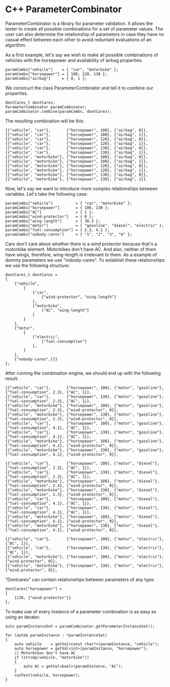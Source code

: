 # C++ ParameterCombinator

ParameterCombinator is a library for parameter validation. It allows the tester to create all possible combinations for a set of parameter values. The user can also determine the relationship of parameters in case they have no casual effect between each other to avoid reduntant evaluations of an algorithm.

As a first example, let's say we wish to make all possible combinations of vehicles with the horsepower and availability of airbag properties.

    paramCombs["vehicle"]    = { "car", "motorbike" };
	paramCombs["horsepower"] = { 100, 120, 130 };
	paramCombs["airbag"]     = { 0, 1 };

We construct the class ParameterCombinator and tell it to combine our properties.

	dontCares_t dontCares;
	ParameterCombinator paramCombinator;
	paramCombinator.combine(paramCombs, dontCares);
	
The resulting combination will be this:

	{{"vehicle", "car"},       {"horsepower", 100}, {"airbag", 0}},
	{{"vehicle", "car"},       {"horsepower", 100}, {"airbag", 1}},
	{{"vehicle", "car"},       {"horsepower", 120}, {"airbag", 0}},
	{{"vehicle", "car"},       {"horsepower", 120}, {"airbag", 1}},
	{{"vehicle", "car"},       {"horsepower", 130}, {"airbag", 0}},
	{{"vehicle", "car"},       {"horsepower", 130}, {"airbag", 1}},
	{{"vehicle", "motorbike"}, {"horsepower", 100}, {"airbag", 0}},
	{{"vehicle", "motorbike"}, {"horsepower", 100}, {"airbag", 1}},
	{{"vehicle", "motorbike"}, {"horsepower", 120}, {"airbag", 0}},
	{{"vehicle", "motorbike"}, {"horsepower", 120}, {"airbag", 1}},
	{{"vehicle", "motorbike"}, {"horsepower", 130}, {"airbag", 0}},
	{{"vehicle", "motorbike"}, {"horsepower", 130}, {"airbag", 1}}
		
Now, let's say we want to introduce more complex relationships between variables. Let's take the following case:

	paramCombs["vehicle"]          = { "car", "motorbike" };
	paramCombs["horsepower"]       = { 100, 130 };
	paramCombs["AC"]               = { 1 };
	paramCombs["wind-protector"]   = { 0 };
	paramCombs["wing-length"]      = { 30.3 };
	paramCombs["motor"]            = { "gasoline", "diesel", "electric" };
	paramCombs["fuel-consumption"] = { 2.3, 4.1 };
	paramCombs["nobody-cares"]     = { "1", "2", "3", "4" };
	
Cars don't care about whether there is a wind protector because that's a motorbike element. Motorbikes don't have AC. And also, neither of them have wings, therefore, wing-length is irrelevant to them. As a example of dummy parameters we use "nobody-cares". To establish these relationships we use the following structure:

	dontCares_t dontCares =
	{
		{"vehicle",
			{
				{"car",
					{"wind-protector", "wing-length"}
				},
				{"motorbike",
					{"AC", "wing-length"}
				}
			}
		},
		{"motor",
			{
				{"electric",
					{"fuel-consumption"}
				},
			}
		},
		{"nobody-cares",{}}
	};
	
After running the combination engine, we should end up with the following result:

	{{"vehicle", "car"},       {"horsepower", 100}, {"motor", "gasoline"}, {"fuel-consumption", 2.3}, {"AC", 1}},
	{{"vehicle", "car"},       {"horsepower", 130}, {"motor", "gasoline"}, {"fuel-consumption", 2.3}, {"AC", 1}},
	{{"vehicle", "motorbike"}, {"horsepower", 100}, {"motor", "gasoline"}, {"fuel-consumption", 2.3}, {"wind-protector", 0}},
	{{"vehicle", "motorbike"}, {"horsepower", 130}, {"motor", "gasoline"}, {"fuel-consumption", 2.3}, {"wind-protector", 0}},
	{{"vehicle", "car"},       {"horsepower", 100}, {"motor", "gasoline"}, {"fuel-consumption", 4.1}, {"AC", 1}},
	{{"vehicle", "car"},       {"horsepower", 130}, {"motor", "gasoline"}, {"fuel-consumption", 4.1}, {"AC", 1}},
	{{"vehicle", "motorbike"}, {"horsepower", 100}, {"motor", "gasoline"}, {"fuel-consumption", 4.1}, {"wind-protector", 0}},
	{{"vehicle", "motorbike"}, {"horsepower", 130}, {"motor", "gasoline"}, {"fuel-consumption", 4.1}, {"wind-protector", 0}},

	{{"vehicle", "car"},       {"horsepower", 100}, {"motor", "diesel"},   {"fuel-consumption", 2.3}, {"AC", 1}},
	{{"vehicle", "car"},       {"horsepower", 130}, {"motor", "diesel"},   {"fuel-consumption", 2.3}, {"AC", 1}},
	{{"vehicle", "motorbike"}, {"horsepower", 100}, {"motor", "diesel"},   {"fuel-consumption", 2.3}, {"wind-protector", 0}},
	{{"vehicle", "motorbike"}, {"horsepower", 130}, {"motor", "diesel"},   {"fuel-consumption", 2.3}, {"wind-protector", 0}},
	{{"vehicle", "car"},       {"horsepower", 100}, {"motor", "diesel"},   {"fuel-consumption", 4.1}, {"AC", 1}},
	{{"vehicle", "car"},       {"horsepower", 130}, {"motor", "diesel"},   {"fuel-consumption", 4.1}, {"AC", 1}},
	{{"vehicle", "motorbike"}, {"horsepower", 100}, {"motor", "diesel"},   {"fuel-consumption", 4.1}, {"wind-protector", 0}},
	{{"vehicle", "motorbike"}, {"horsepower", 130}, {"motor", "diesel"},   {"fuel-consumption", 4.1}, {"wind-protector", 0}},

	{{"vehicle", "car"},       {"horsepower", 100}, {"motor", "electric"}, {"AC", 1}},
	{{"vehicle", "car"},       {"horsepower", 130}, {"motor", "electric"}, {"AC", 1}},
	{{"vehicle", "motorbike"}, {"horsepower", 100}, {"motor", "electric"}, {"wind-protector", 0}},
	{{"vehicle", "motorbike"}, {"horsepower", 130}, {"motor", "electric"}, {"wind-protector", 0}},

"Dontcares" can contain relationships between parameters of any type.

	dontCares["horsepower"] = 
	{
		{130, {"wind-protector"}}
	};
		
To make use of every instance of a parameter combination is as easy as using an iterator.

	auto paramInstanceSet = paramCombinator.getParameterInstanceSet();

	for (auto& paramInstance : *paramInstanceSet)
	{
		auto vehicle    = getVal<const char*>(paramInstance, "vehicle");
		auto horsepower = getVal<int>(paramInstance, "horsepower");
		// Motorbikes don't have AC
		if (strcmp(vehicle, "motorbike"))
		{
			auto AC = getVal<bool>(paramInstance, "AC");
		}
		runTest(vehicle, horsepower);
	}
